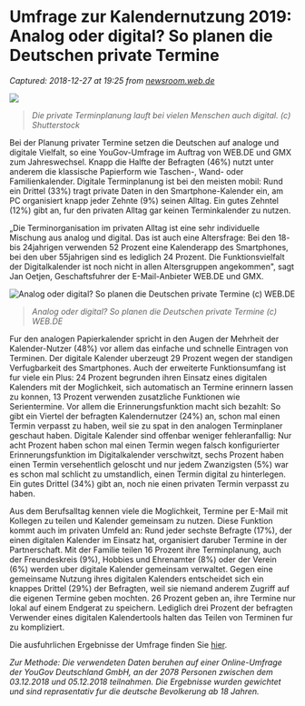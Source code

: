 # Umfrage zur Kalendernutzung 2019: Analog oder digital? So planen die Deutschen private Termine

_Captured: 2018-12-27 at 19:25 from [newsroom.web.de](https://newsroom.web.de/2018/12/18/analog-oder-digital-so-planen-die-deutschen-private-termine/)_

![](https://newsroom.web.de/wp-content/uploads/sites/19/2018/12/shutterstock_390959932_Digitaler_Kalender_2018_klein-940x620.jpg)

> _Die private Terminplanung lauft bei vielen Menschen auch digital. (c) Shutterstock_

Bei der Planung privater Termine setzen die Deutschen auf analoge und digitale Vielfalt, so eine YouGov-Umfrage im Auftrag von WEB.DE und GMX zum Jahreswechsel. Knapp die Halfte der Befragten (46%) nutzt unter anderem die klassische Papierform wie Taschen-, Wand- oder Familienkalender. Digitale Terminplanung ist bei den meisten mobil: Rund ein Drittel (33%) tragt private Daten in den Smartphone-Kalender ein, am PC organisiert knapp jeder Zehnte (9%) seinen Alltag. Ein gutes Zehntel (12%) gibt an, fur den privaten Alltag gar keinen Terminkalender zu nutzen.

„Die Terminorganisation im privaten Alltag ist eine sehr individuelle Mischung aus analog und digital. Das ist auch eine Altersfrage: Bei den 18- bis 24jahrigen verwenden 52 Prozent eine Kalenderapp des Smartphones, bei den uber 55jahrigen sind es lediglich 24 Prozent. Die Funktionsvielfalt der Digitalkalender ist noch nicht in allen Altersgruppen angekommen", sagt Jan Oetjen, Geschaftsfuhrer der E-Mail-Anbieter WEB.DE und GMX.

![Analog oder digital? So planen die Deutschen private Termine \(c\) WEB.DE ](https://newsroom.web.de/wp-content/uploads/sites/19/2018/12/Pressegrafik_Digitaler_Kalender-1.jpg)

> _Analog oder digital? So planen die Deutschen private Termine (c) WEB.DE_

Fur den analogen Papierkalender spricht in den Augen der Mehrheit der Kalender-Nutzer (48%) vor allem das einfache und schnelle Eintragen von Terminen. Der digitale Kalender uberzeugt 29 Prozent wegen der standigen Verfugbarkeit des Smartphones. Auch der erweiterte Funktionsumfang ist fur viele ein Plus: 24 Prozent begrunden ihren Einsatz eines digitalen Kalenders mit der Moglichkeit, sich automatisch an Termine erinnern lassen zu konnen, 13 Prozent verwenden zusatzliche Funktionen wie Serientermine. Vor allem die Erinnerungsfunktion macht sich bezahlt: So gibt ein Viertel der befragten Kalendernutzer (24%) an, schon mal einen Termin verpasst zu haben, weil sie zu spat in den analogen Terminplaner geschaut haben. Digitale Kalender sind offenbar weniger fehleranfallig: Nur acht Prozent haben schon mal einen Termin wegen falsch konfigurierter Erinnerungsfunktion im Digitalkalender verschwitzt, sechs Prozent haben einen Termin versehentlich geloscht und nur jedem Zwanzigsten (5%) war es schon mal schlicht zu umstandlich, einen Termin digital zu hinterlegen. Ein gutes Drittel (34%) gibt an, noch nie einen privaten Termin verpasst zu haben.

Aus dem Berufsalltag kennen viele die Moglichkeit, Termine per E-Mail mit Kollegen zu teilen und Kalender gemeinsam zu nutzen. Diese Funktion kommt auch im privaten Umfeld an: Rund jeder sechste Befragte (17%), der einen digitalen Kalender im Einsatz hat, organisiert daruber Termine in der Partnerschaft. Mit der Familie teilen 16 Prozent ihre Terminplanung, auch der Freundeskreis (9%), Hobbies und Ehrenamter (8%) oder der Verein (6%) werden uber digitale Kalender gemeinsam verwaltet. Gegen eine gemeinsame Nutzung ihres digitalen Kalenders entscheidet sich ein knappes Drittel (29%) der Befragten, weil sie niemand anderem Zugriff auf die eigenen Termine geben mochten. 26 Prozent geben an, ihre Termine nur lokal auf einem Endgerat zu speichern. Lediglich drei Prozent der befragten Verwender eines digitalen Kalendertools halten das Teilen von Terminen fur zu kompliziert.

Die ausfuhrlichen Ergebnisse der Umfrage finden Sie [hier](https://www.slideshare.net/WEBDE_DEUTSCHLAND/analog-oder-digital-so-planen-die-deutschen-private-termine).

_Zur Methode: Die verwendeten Daten beruhen auf einer Online-Umfrage der YouGov Deutschland GmbH, an der 2078 Personen zwischen dem 03.12.2018 und 05.12.2018 teilnahmen. Die Ergebnisse wurden gewichtet und sind reprasentativ fur die deutsche Bevolkerung ab 18 Jahren._
